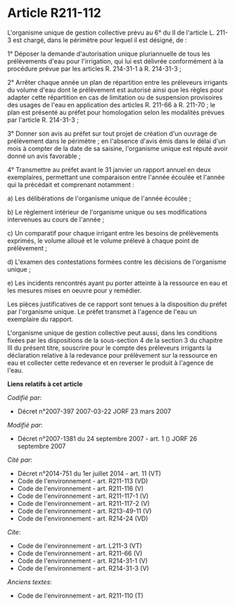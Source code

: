 # Article R211-112

L'organisme unique de gestion collective prévu au 6° du II de l'article L. 211-3 est chargé, dans le périmètre pour lequel il
est désigné, de : 

1° Déposer la demande d'autorisation unique pluriannuelle de tous les prélèvements d'eau pour l'irrigation, qui lui est
délivrée conformément à la procédure prévue par les articles R. 214-31-1 à R. 214-31-3 ; 

2° Arrêter chaque année un plan de répartition entre les préleveurs irrigants du volume d'eau dont le prélèvement est
autorisé ainsi que les règles pour adapter cette répartition en cas de limitation ou de suspension provisoires des usages de
l'eau en application des articles R. 211-66 à R. 211-70 ; le plan est présenté au préfet pour homologation selon les
modalités prévues par l'article R. 214-31-3 ; 

3° Donner son avis au préfet sur tout projet de création d'un ouvrage de prélèvement dans le périmètre ; en l'absence d'avis
émis dans le délai d'un mois à compter de la date de sa saisine, l'organisme unique est réputé avoir donné un avis
favorable ; 

4° Transmettre au préfet avant le 31 janvier un rapport annuel en deux exemplaires, permettant une comparaison entre l'année
écoulée et l'année qui la précédait et comprenant notamment : 

a) Les délibérations de l'organisme unique de l'année écoulée ; 

b) Le règlement intérieur de l'organisme unique ou ses modifications intervenues au cours de l'année ; 

c) Un comparatif pour chaque irrigant entre les besoins de prélèvements exprimés, le volume alloué et le volume prélevé à
chaque point de prélèvement ; 

d) L'examen des contestations formées contre les décisions de l'organisme unique ; 

e) Les incidents rencontrés ayant pu porter atteinte à la ressource en eau et les mesures mises en oeuvre pour y remédier. 

Les pièces justificatives de ce rapport sont tenues à la disposition du préfet par l'organisme unique. Le préfet transmet à
l'agence de l'eau un exemplaire du rapport. 

L'organisme unique de gestion collective peut aussi, dans les conditions fixées par les dispositions de la sous-section 4 de
la section 3 du chapitre III du présent titre, souscrire pour le compte des préleveurs irrigants la déclaration relative à la
redevance pour prélèvement sur la ressource en eau et collecter cette redevance et en reverser le produit à l'agence de
l'eau.

**Liens relatifs à cet article**

_Codifié par_:

  - Décret n°2007-397 2007-03-22 JORF 23 mars 2007

_Modifié par_:

  - Décret n°2007-1381 du 24 septembre 2007 - art. 1 () JORF 26 septembre 2007

_Cité par_:

  - Décret n°2014-751 du 1er juillet 2014 - art. 11 (VT)
  - Code de l'environnement - art. R211-113 (VD)
  - Code de l'environnement - art. R211-116 (V)
  - Code de l'environnement - art. R211-117-1 (V)
  - Code de l'environnement - art. R211-117-2 (V)
  - Code de l'environnement - art. R213-49-11 (V)
  - Code de l'environnement - art. R214-24 (VD)

_Cite_:

  - Code de l'environnement - art. L211-3 (VT)
  - Code de l'environnement - art. R211-66 (V)
  - Code de l'environnement - art. R214-31-1 (V)
  - Code de l'environnement - art. R214-31-3 (V)

_Anciens textes_:

  - Code de l'environnement - art. R211-110 (T)
